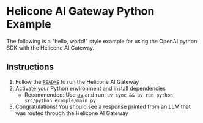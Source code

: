 # Helicone AI Gateway Python Example 

The following is a "hello, world!" style example for using the OpenAI python SDK
with the Helicone AI Gateway.

## Instructions

1. Follow the [`README`](/README.md) to run the Helicone AI Gateway
2. Activate your Python environment and install dependencies
   - Recommended: Use [uv](https://github.com/astral-sh/uv) and run:
     `uv sync && uv run python src/python_example/main.py`
3. Congratulations! You should see a response printed from an LLM that was
   routed through the Helicone AI Gateway